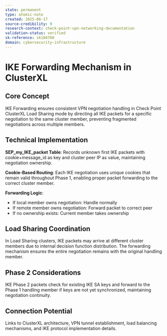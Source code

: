 ```yaml
---
state: permanent
type: atomic-note
created: 2025-06-17
source-credibility: 9
research-context: check-point-vpn-networking-documentation
validation-status: verified
sk-reference: sk104760
domain: cybersecurity-infrastructure
---
```


# IKE Forwarding Mechanism in ClusterXL

## Core Concept

IKE Forwarding ensures consistent VPN negotiation handling in Check Point ClusterXL Load Sharing mode by directing all IKE packets for a specific negotiation to the same cluster member, preventing fragmented negotiations across multiple members.

## Technical Implementation

**SEP_my_IKE_packet Table**: Records unknown first IKE packets with cookie+message_id as key and cluster peer IP as value, maintaining negotiation ownership.

**Cookie-Based Routing**: Each IKE negotiation uses unique cookies that remain valid throughout Phase 1, enabling proper packet forwarding to the correct cluster member.

**Forwarding Logic**: 
- If local member owns negotiation: Handle normally
- If remote member owns negotiation: Forward packet to correct peer
- If no ownership exists: Current member takes ownership

## Load Sharing Coordination

In Load Sharing clusters, IKE packets may arrive at different cluster members due to internal decision function distribution. The forwarding mechanism ensures the entire negotiation remains with the original handling member.

## Phase 2 Considerations

IKE Phase 2 packets check for existing IKE SA keys and forward to the Phase 1 handling member if keys are not yet synchronized, maintaining negotiation continuity.

## Connection Potential

Links to ClusterXL architecture, VPN tunnel establishment, load balancing mechanisms, and IKE protocol implementation details.